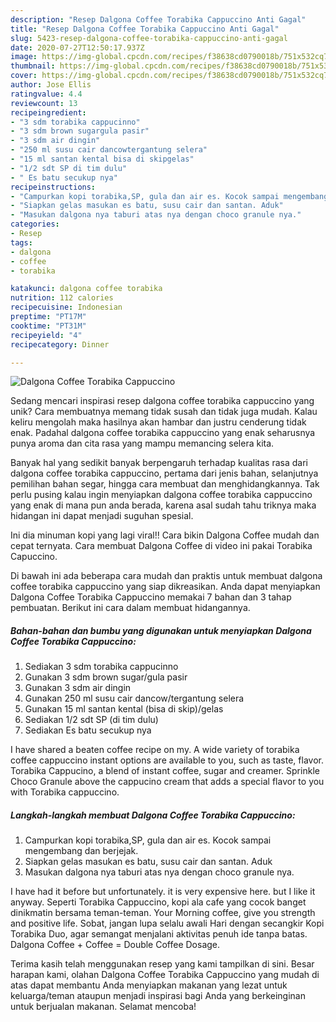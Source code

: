 ```yaml
---
description: "Resep Dalgona Coffee Torabika Cappuccino Anti Gagal"
title: "Resep Dalgona Coffee Torabika Cappuccino Anti Gagal"
slug: 5423-resep-dalgona-coffee-torabika-cappuccino-anti-gagal
date: 2020-07-27T12:50:17.937Z
image: https://img-global.cpcdn.com/recipes/f38638cd0790018b/751x532cq70/dalgona-coffee-torabika-cappuccino-foto-resep-utama.jpg
thumbnail: https://img-global.cpcdn.com/recipes/f38638cd0790018b/751x532cq70/dalgona-coffee-torabika-cappuccino-foto-resep-utama.jpg
cover: https://img-global.cpcdn.com/recipes/f38638cd0790018b/751x532cq70/dalgona-coffee-torabika-cappuccino-foto-resep-utama.jpg
author: Jose Ellis
ratingvalue: 4.4
reviewcount: 13
recipeingredient:
- "3 sdm torabika cappucinno"
- "3 sdm brown sugargula pasir"
- "3 sdm air dingin"
- "250 ml susu cair dancowtergantung selera"
- "15 ml santan kental bisa di skipgelas"
- "1/2 sdt SP di tim dulu"
- " Es batu secukup nya"
recipeinstructions:
- "Campurkan kopi torabika,SP, gula dan air es. Kocok sampai mengembang dan berjejak."
- "Siapkan gelas masukan es batu, susu cair dan santan. Aduk"
- "Masukan dalgona nya taburi atas nya dengan choco granule nya."
categories:
- Resep
tags:
- dalgona
- coffee
- torabika

katakunci: dalgona coffee torabika 
nutrition: 112 calories
recipecuisine: Indonesian
preptime: "PT17M"
cooktime: "PT31M"
recipeyield: "4"
recipecategory: Dinner

---
```



![Dalgona Coffee Torabika Cappuccino](https://img-global.cpcdn.com/recipes/f38638cd0790018b/751x532cq70/dalgona-coffee-torabika-cappuccino-foto-resep-utama.jpg)

Sedang mencari inspirasi resep dalgona coffee torabika cappuccino yang unik? Cara membuatnya memang tidak susah dan tidak juga mudah. Kalau keliru mengolah maka hasilnya akan hambar dan justru cenderung tidak enak. Padahal dalgona coffee torabika cappuccino yang enak seharusnya punya aroma dan cita rasa yang mampu memancing selera kita.

Banyak hal yang sedikit banyak berpengaruh terhadap kualitas rasa dari dalgona coffee torabika cappuccino, pertama dari jenis bahan, selanjutnya pemilihan bahan segar, hingga cara membuat dan menghidangkannya. Tak perlu pusing kalau ingin menyiapkan dalgona coffee torabika cappuccino yang enak di mana pun anda berada, karena asal sudah tahu triknya maka hidangan ini dapat menjadi suguhan spesial.

Ini dia minuman kopi yang lagi viral!! Cara bikin Dalgona Coffee mudah dan cepat ternyata. Cara membuat Dalgona Coffee di video ini pakai Torabika Capuccino.


Di bawah ini ada beberapa cara mudah dan praktis untuk membuat dalgona coffee torabika cappuccino yang siap dikreasikan. Anda dapat menyiapkan Dalgona Coffee Torabika Cappuccino memakai 7 bahan dan 3 tahap pembuatan. Berikut ini cara dalam membuat hidangannya.

<!--inarticleads1-->

##### Bahan-bahan dan bumbu yang digunakan untuk menyiapkan Dalgona Coffee Torabika Cappuccino:

1. Sediakan 3 sdm torabika cappucinno
1. Gunakan 3 sdm brown sugar/gula pasir
1. Gunakan 3 sdm air dingin
1. Gunakan 250 ml susu cair dancow/tergantung selera
1. Gunakan 15 ml santan kental (bisa di skip)/gelas
1. Sediakan 1/2 sdt SP (di tim dulu)
1. Sediakan  Es batu secukup nya


I have shared a beaten coffee recipe on my. A wide variety of torabika coffee cappuccino instant options are available to you, such as taste, flavor. Torabika Cappucino, a blend of instant coffee, sugar and creamer. Sprinkle Choco Granule above the cappucino cream that adds a special flavor to you with Torabika cappuccino. 

<!--inarticleads2-->

##### Langkah-langkah membuat Dalgona Coffee Torabika Cappuccino:

1. Campurkan kopi torabika,SP, gula dan air es. Kocok sampai mengembang dan berjejak.
1. Siapkan gelas masukan es batu, susu cair dan santan. Aduk
1. Masukan dalgona nya taburi atas nya dengan choco granule nya.


I have had it before but unfortunately. it is very expensive here. but I like it anyway. Seperti Torabika Cappuccino, kopi ala cafe yang cocok banget dinikmatin bersama teman-teman. Your Morning coffee, give you strength and positive life. Sobat, jangan lupa selalu awali Hari dengan secangkir Kopi Torabika Duo, agar semangat menjalani aktivitas penuh ide tanpa batas. Dalgona Coffee + Coffee = Double Coffee Dosage. 

Terima kasih telah menggunakan resep yang kami tampilkan di sini. Besar harapan kami, olahan Dalgona Coffee Torabika Cappuccino yang mudah di atas dapat membantu Anda menyiapkan makanan yang lezat untuk keluarga/teman ataupun menjadi inspirasi bagi Anda yang berkeinginan untuk berjualan makanan. Selamat mencoba!
